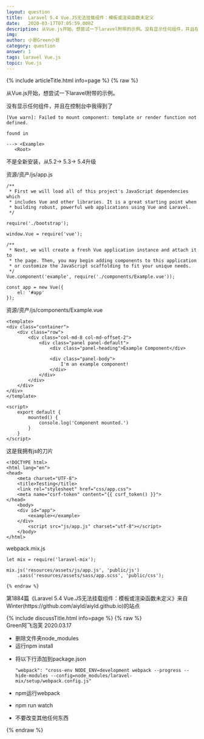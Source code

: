 ```yaml
---
layout: question
title:  Laravel 5.4 Vue.JS无法挂载组件：模板或渲染函数未定义
date:   2020-03-17T07:05:59.000Z
description: 从Vue.js开始，想尝试一下laravel附带的示例。没有显示任何组件，并且在控制台中我得到了\[Vue warn\]  Failed to mou...
img: 
author: 小哥Green小哥
category: question
answer: 1
tags: laravel Vue.js
topic: Vue.js
---
```

<div class="article-root">
  <div class="article">
    {% include articleTitle.html info=page %}
    {% raw %}
    <div class="article-content"><p><font style="vertical-align: inherit;"><font style="vertical-align: inherit;">从Vue.js开始，想尝试一下laravel附带的示例。</font></font></p>

<p><font style="vertical-align: inherit;"><font style="vertical-align: inherit;">没有显示任何组件，并且在控制台中我得到了</font></font></p>

<pre><code>[Vue warn]: Failed to mount component: template or render function not defined.<font></font>
<font></font>
found in<font></font>
<font></font>
---&gt; &lt;Example&gt;<font></font>
   &lt;Root&gt;<font></font>
</code></pre>

<p><font style="vertical-align: inherit;"><font style="vertical-align: inherit;">不是全新安装，从5.2-&gt; 5.3-&gt; 5.4升级</font></font></p>

<p><font style="vertical-align: inherit;"><font style="vertical-align: inherit;">资源/资产/js/app.js</font></font></p>

<pre><code>/**<font></font>
 * First we will load all of this project's JavaScript dependencies which<font></font>
 * includes Vue and other libraries. It is a great starting point when<font></font>
 * building robust, powerful web applications using Vue and Laravel.<font></font>
 */<font></font>
<font></font>
require('./bootstrap');<font></font>
<font></font>
window.Vue = require('vue');<font></font>
<font></font>
/**<font></font>
 * Next, we will create a fresh Vue application instance and attach it to<font></font>
 * the page. Then, you may begin adding components to this application<font></font>
 * or customize the JavaScript scaffolding to fit your unique needs.<font></font>
 */<font></font>
Vue.component('example', require('./components/Example.vue'));<font></font>
<font></font>
const app = new Vue({<font></font>
    el: '#app'<font></font>
});<font></font>
</code></pre>

<p><font style="vertical-align: inherit;"><font style="vertical-align: inherit;">资源/资产/js/components/Example.vue</font></font></p>

<pre><code>&lt;template&gt;<font></font>
&lt;div class="container"&gt;<font></font>
    &lt;div class="row"&gt;<font></font>
        &lt;div class="col-md-8 col-md-offset-2"&gt;<font></font>
            &lt;div class="panel panel-default"&gt;<font></font>
                &lt;div class="panel-heading"&gt;Example Component&lt;/div&gt;<font></font>
<font></font>
                &lt;div class="panel-body"&gt;<font></font>
                    I'm an example component!<font></font>
                &lt;/div&gt;<font></font>
            &lt;/div&gt;<font></font>
        &lt;/div&gt;<font></font>
    &lt;/div&gt;<font></font>
&lt;/div&gt;<font></font>
&lt;/template&gt;<font></font>
<font></font>
&lt;script&gt;<font></font>
    export default {<font></font>
        mounted() {<font></font>
            console.log('Component mounted.')<font></font>
        }<font></font>
    }<font></font>
&lt;/script&gt;<font></font>
</code></pre>

<p><font style="vertical-align: inherit;"><font style="vertical-align: inherit;">这是我拥有js的刀片</font></font></p>

<pre><code>&lt;!DOCTYPE html&gt;<font></font>
&lt;html lang="en"&gt;<font></font>
&lt;head&gt;<font></font>
    &lt;meta charset="UTF-8"&gt;<font></font>
    &lt;title&gt;Testing&lt;/title&gt;<font></font>
    &lt;link rel="stylesheet" href="css/app.css"&gt;<font></font>
    &lt;meta name="csrf-token" content="{{ csrf_token() }}"&gt;<font></font>
&lt;/head&gt;<font></font>
    &lt;body&gt;<font></font>
    &lt;div id="app"&gt;<font></font>
        &lt;example&gt;&lt;/example&gt;<font></font>
    &lt;/div&gt;<font></font>
        &lt;script src="js/app.js" charset="utf-8"&gt;&lt;/script&gt;<font></font>
    &lt;/body&gt;<font></font>
&lt;/html&gt;<font></font>
</code></pre>

<p><font style="vertical-align: inherit;"><font style="vertical-align: inherit;">webpack.mix.js</font></font></p>

<pre><code>let mix = require('laravel-mix');<font></font>
<font></font>
mix.js('resources/assets/js/app.js', 'public/js')<font></font>
    .sass('resources/assets/sass/app.scss', 'public/css');<font></font>
</code></pre></div>
    {% endraw %}
  </div>
  <p class="winter_mark">第1884篇《Laravel 5.4 Vue.JS无法挂载组件：模板或渲染函数未定义》来自Winter(https://github.com/aiyld/aiyld.github.io)的站点</p>
  <div class="discuss-wrapper">
    {% include discussTitle.html info=page %}
    {% raw %}
    <div class="discuss-item">
        <div class="discuss-parent">
          <div class="discuss-meta">
            <span class="discuss-user">Green阿飞泡芙</span>
            <span class="discuss-time">2020.03.17</span>
          </div>
          <div class="discuss-comment"><ul>
<li><font style="vertical-align: inherit;"><font style="vertical-align: inherit;">删除文件夹node_modules</font></font></li>
<li><font style="vertical-align: inherit;"><font style="vertical-align: inherit;">运行npm install </font></font></li>
<li><p><font style="vertical-align: inherit;"><font style="vertical-align: inherit;">将以下行添加到package.json</font></font></p>

<pre><code>"webpack": "cross-env NODE_ENV=development webpack --progress --hide-modules --config=node_modules/laravel-mix/setup/webpack.config.js"
</code></pre></li>
<li><p><font style="vertical-align: inherit;"><font style="vertical-align: inherit;">npm运行webpack</font></font></p></li>
<li><p><font style="vertical-align: inherit;"><font style="vertical-align: inherit;">npm run watch</font></font></p></li>
<li><p><font style="vertical-align: inherit;"><font style="vertical-align: inherit;">不要改变其他任何东西 </font></font></p></li>
</ul></div>
        </div></div>
    {% endraw %}
  </div>
<div>
